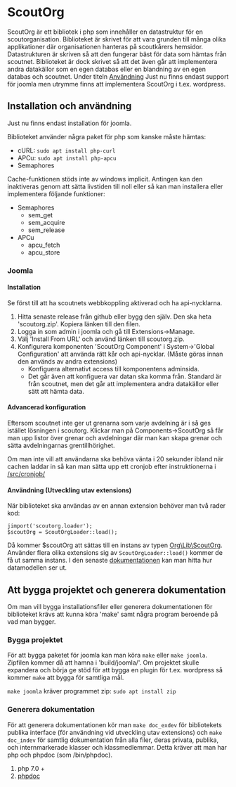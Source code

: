 # ScoutOrg
ScoutOrg är ett bibliotek i php som innehåller en datastruktur för en scoutorganisation. Biblioteket är skrivet för att vara grunden till många olika applikationer där organisationen hanteras på scoutkårers hemsidor. Datastrukturen är skriven så att den fungerar bäst för data som hämtas från scoutnet. Biblioteket är dock skrivet så att det även går att implementera andra datakällor som en egen databas eller en blandning av en egen databas och scoutnet. Under titeln [Användning](#användning-utveckling-av-extensions)
Just nu finns endast support för joomla men utrymme finns att implementera ScoutOrg i t.ex. wordpress.

## Installation och användning
Just nu finns endast installation för joomla.

Biblioteket använder några paket för php som kanske måste hämtas:

* cURL: ``` sudo apt install php-curl ```
* APCu: ``` sudo apt install php-apcu ```
* Semaphores

Cache-funktionen stöds inte av windows implicit. Antingen kan den inaktiveras genom att sätta livstiden till noll eller så kan man installera eller implementera följande funktioner:

* Semaphores
    * sem_get
    * sem_acquire
    * sem_release
* APCu
    * apcu_fetch
    * apcu_store

### Joomla

#### Installation
Se först till att ha scoutnets webbkoppling aktiverad och ha api-nycklarna.
1. Hitta senaste release från github eller bygg den själv. Den ska heta 'scoutorg.zip'. Kopiera länken till den filen.
2. Logga in som admin i joomla och gå till Extensions->Manage.
3. Välj 'Install From URL' och använd länken till scoutorg.zip.
4. Konfigurera komponenten 'ScoutOrg Component' i System->'Global Configuration' att använda rätt kår och api-nycklar. (Måste göras innan den används av andra extensions)
    * Konfiguera alternativt access till komponentens adminsida.
    * Det går även att konfiguera var datan ska komma från. Standard är från scoutnet, men det går att implementera andra datakällor eller sätt att hämta data.

#### Advancerad konfiguration
Eftersom scoutnet inte ger ut grenarna som varje avdelning är i så ges istället lösningen i scoutorg. Klickar man på Components->ScoutOrg så får man upp listor över grenar och avdelningar där man kan skapa grenar och sätta avdelningarnas grentillhörighet.

Om man inte vill att användarna ska behöva vänta i 20 sekunder ibland när cachen laddar in så kan man sätta upp ett cronjob efter instruktionerna i [/src/cronjob/](src/cronjob)

#### Användning (Utveckling utav extensions)
När biblioteket ska användas av en annan extension behöver man två rader kod:
```
jimport('scoutorg.loader');
$scoutOrg = ScoutOrgLoader::load();
```
Då kommer $scoutOrg att sättas till en instans av typen [Org\Lib\ScoutOrg](src/Org/Lib/ScoutOrg.php). Använder flera olika extensions sig av ```ScoutOrgLoader::load()``` kommer de få ut samma instans. I den senaste [dokumentationen](https://github.com/scouternasetjanster/ScoutOrg/releases/download/v1.2.2/doc_exdev.zip) kan man hitta hur datamodellen ser ut.

## Att bygga projektet och generera dokumentation
Om man vill bygga installationsfiler eller generera dokumentationen för biblioteket krävs att kunna köra 'make' samt några program beroende på vad man bygger.

### Bygga projektet
För att bygga paketet för joomla kan man köra ``` make ``` eller ``` make joomla ```.
Zipfilen kommer då att hamna i 'build/joomla/'.
Om projektet skulle expandera och börja ge stöd för att bygga en plugin för t.ex. wordpress så kommer ``` make ``` att bygga för samtliga mål.

``` make joomla ``` kräver programmet zip: ``` sudo apt install zip ```

### Generera dokumentation
För att generera dokumentationen kör man ``` make doc_exdev ``` för bibliotekets publika interface (för användning vid utveckling utav extensions) och ``` make doc_indev ``` för samtlig dokumentation från alla filer, deras privata, publika, och internmarkerade klasser och klassmedlemmar. Detta kräver att man har php och phpdoc (som /bin/phpdoc).

1. php 7.0 +
2. [phpdoc](https://github.com/phpDocumentor/phpDocumentor2)